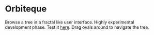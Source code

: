 # Orbiteque

Browse a tree in a fractal like user interface. Highly experimental development phase. Test it [here](https://ivanvodisek.github.io/Orbiteque/). Drag ovals around to navigate the tree.
